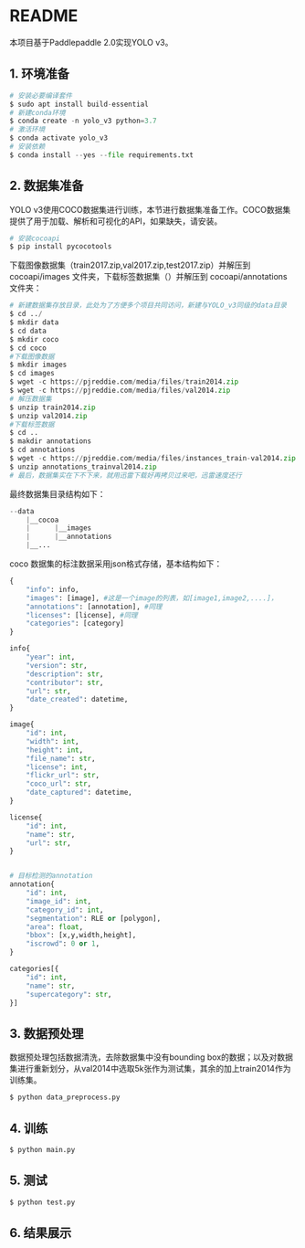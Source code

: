 # README

本项目基于Paddlepaddle 2.0实现YOLO v3。

## 1. 环境准备

```python
# 安装必要编译套件
$ sudo apt install build-essential
# 新建conda环境
$ conda create -n yolo_v3 python=3.7
# 激活环境
$ conda activate yolo_v3
# 安装依赖
$ conda install --yes --file requirements.txt
```

## 2. 数据集准备

YOLO v3使用COCO数据集进行训练，本节进行数据集准备工作。COCO数据集提供了用于加载、解析和可视化的API，如果缺失，请安装。

```python
# 安装cocoapi
$ pip install pycocotools
```

下载图像数据集（train2017.zip,val2017.zip,test2017.zip）并解压到 cocoapi/images 文件夹，下载标签数据集（）并解压到 cocoapi/annotations 文件夹：

```python
# 新建数据集存放目录，此处为了方便多个项目共同访问，新建与YOLO_v3同级的data目录
$ cd ../
$ mkdir data
$ cd data
$ mkdir coco
$ cd coco
#下载图像数据
$ mkdir images
$ cd images
$ wget -c https://pjreddie.com/media/files/train2014.zip 
$ wget -c https://pjreddie.com/media/files/val2014.zip
# 解压数据集
$ unzip train2014.zip  
$ unzip val2014.zip
#下载标签数据
$ cd ..
$ makdir annotations
$ cd annotations
$ wget -c https://pjreddie.com/media/files/instances_train-val2014.zip
$ unzip annotations_trainval2014.zip
# 最后，数据集实在下不下来，就用迅雷下载好再拷贝过来吧，迅雷速度还行
```
最终数据集目录结构如下：
```python
--data
    |__cocoa
    |      |__images
    |      |__annotations
    |__...
```
coco 数据集的标注数据采用json格式存储，基本结构如下：


```python
{
    "info": info,
    "images": [image], #这是一个image的列表，如[image1,image2,....]，
    "annotations": [annotation], #同理
    "licenses": [license], #同理
    "categories": [category]
}

info{
    "year": int, 
    "version": str, 
    "description": str, 
    "contributor": str, 
    "url": str, 
    "date_created": datetime,
}

image{
    "id": int, 
    "width": int, 
    "height": int, 
    "file_name": str, 
    "license": int, 
    "flickr_url": str, 
    "coco_url": str, 
    "date_captured": datetime,
}

license{
    "id": int, 
    "name": str, 
    "url": str,
}


# 目标检测的annotation
annotation{
    "id": int, 
    "image_id": int, 
    "category_id": int, 
    "segmentation": RLE or [polygon], 
    "area": float, 
    "bbox": [x,y,width,height], 
    "iscrowd": 0 or 1,
}

categories[{
    "id": int, 
    "name": str, 
    "supercategory": str,
}]
```
## 3. 数据预处理

数据预处理包括数据清洗，去除数据集中没有bounding box的数据；以及对数据集进行重新划分，从val2014中选取5k张作为测试集，其余的加上train2014作为训练集。

```python
$ python data_preprocess.py
```

## 4. 训练

```python
$ python main.py
```

## 5. 测试

```python
$ python test.py
```
## 6. 结果展示
